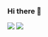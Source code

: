 ### Hi there 👋
<img src="https://capsule-render.vercel.app/api?type=![header](https://capsule-render.vercel.app/api?type=wave)&color=auto&height=200&section=header&text=SunYeong Github&fontSize=90" />
<img src="https://capsule-render.vercel.app/api?type=모양&color=색상코드&height=높이&section=footer&text=텍스트&fontSize=텍스트크기" />
<!--
**ssunvibesonly/ssunvibesonly** is a ✨ _special_ ✨ repository because its `README.md` (this file) appears on your GitHub profile.

Here are some ideas to get you started:

- 🔭 I’m currently working on ...
- 🌱 I’m currently learning ...
- 👯 I’m looking to collaborate on ...
- 🤔 I’m looking for help with ...
- 💬 Ask me about ...
- 📫 How to reach me: ...
- 😄 Pronouns: ...
- ⚡ Fun fact: ...
-->
